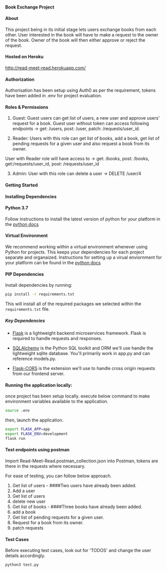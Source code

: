 #### Book Exchange Project


#### About 
This project being in its initial stage lets users exchange books from each other. User interested in the book will 
have to make a request to the owner of the book. Owner of the book will then either approve or reject the request.

#### Hosted on Heroku
http://read-meet-read.herokuapp.com/

#### Authorization
Authorisation has been setup using Auth0 as per the requirement, tokens have been added in .env for project evaluation. 


#### Roles & Permissions
1. Guest: Guest users can get list of users, a new user and approve users' request for a book. 
Guest user without token can access following endpoints ->  get: /users, post: /user, patch: /requests/user_id.

2. Reader: Users with this role can get list of books, add a book, get list of pending requests for a given user 
and also request a book from its owner. 
 
User with Reader role will have access to -> get: /books, post: /books, get:/requests/user_id, post: /requests/user_id

3. Admin: User with this role can delete a user -> DELETE /user/4



#### Getting Started
#### Installing Dependencies

#### Python 3.7

Follow instructions to install the latest version of python for your platform in the [python docs](https://docs.python.org/3/using/unix.html#getting-and-installing-the-latest-version-of-python)

#### Virtual Environment

We recommend working within a virtual environment whenever using Python for projects. This keeps your dependencies for each project separate and organaized. Instructions for setting up a virual enviornment for your platform can be found in the [python docs](https://packaging.python.org/guides/installing-using-pip-and-virtual-environments/)

#### PIP Dependencies

Install dependencies by running:

```bash
pip install -r requirements.txt
```

This will install all of the required packages we selected within the `requirements.txt` file.

##### Key Dependencies

- [Flask](http://flask.pocoo.org/)  is a lightweight backend microservices framework. Flask is required to handle requests and responses.

- [SQLAlchemy](https://www.sqlalchemy.org/) is the Python SQL toolkit and ORM we'll use handle the lightweight sqlite database. You'll primarily work in app.py and can reference models.py. 

- [Flask-CORS](https://flask-cors.readthedocs.io/en/latest/#) is the extension we'll use to handle cross origin requests from our frontend server. 

#### Running the application locally:

once project has been setup locally. execute below command to make environment variables available to the application.  

```bash
source .env
```

then, launch the application. 

```bash
export FLASK_APP=app
export FLASK_ENV=development
flask run
```

#### Test endpoints using postman

Import Read-Meet-Read.postman_collection.json into Postman, tokens are there in the requests where necessary. 

For ease of testing, you can follow below approach. 

1. Get list of users - ####Two users have already been added. 
2. Add a user 
3. Get list of users 
4. delete new user
5. Get list of books - ####Three books have already been added. 
6. add a book
7. Get list of pending requests for a given user.
8. Request for a book from its owner. 
9. patch requests 


#### Test Cases

Before executing test cases, look out for 'TODOS' and change the user details accordingly.  

```bash
python3 test.py
```
